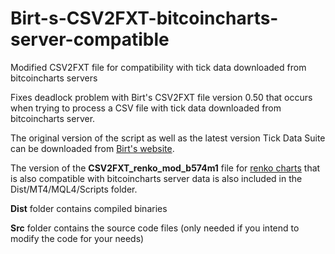 # Birt-s-CSV2FXT-bitcoincharts-server-compatible
Modified CSV2FXT file for compatibility with tick data downloaded from bitcoincharts servers

Fixes deadlock problem with Birt's CSV2FXT file version 0.50 that occurs when trying to process a CSV file with tick data downloaded from bitcoincharts server. 

The original version of the script as well as the latest version Tick Data Suite can be downloaded from [Birt's website](http://1dc2d3r2-46k2w4qs3r5lgbs6w.hop.clickbank.net/).

The version of the **CSV2FXT_renko_mod_b574m1** file for [renko charts](https://www.az-invest.eu/renko-tick-chart-plug-in-for-metatrader4) that is also compatible with bitcoincharts server data is also included in the Dist/MT4/MQL4/Scripts folder.

**Dist** folder contains compiled binaries

**Src** folder contains the source code files (only needed if you intend to modify the code for your needs)
